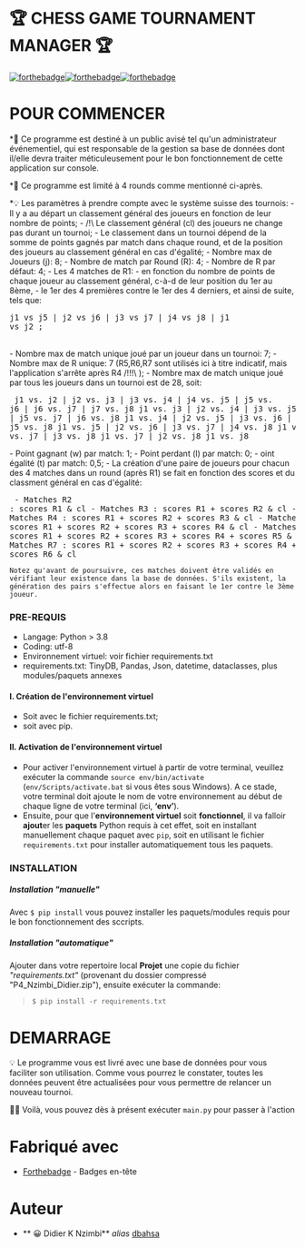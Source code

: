 # 🏆 CHESS GAME TOURNAMENT MANAGER 🏆

[![forthebadge](http://forthebadge.com/images/badges/built-with-love.svg)](#)[![forthebadge](https://forthebadge.com/images/badges/check-it-out.svg)](#)[![forthebadge](https://forthebadge.com/images/badges/made-with-markdown.svg)](#)

# POUR COMMENCER

*🚨 Ce programme est destiné à un public avisé tel qu'un administrateur événementiel, qui est responsable de la gestion sa base de données
dont il/elle devra traiter méticuleusement pour le bon fonctionnement de cette application sur console.

*🚧 Ce programme est limité à 4 rounds comme mentionné ci-après.

*💡 Les paramètres à prendre compte avec le système suisse des tournois:
    - Il y a au départ un classement général des joueurs en fonction de leur nombre de points;
    - /!\ Le classement général (cl) des joueurs ne change pas durant un tournoi;
    - Le classement dans un tournoi dépend de la somme de points gagnés par match dans chaque round, et de la position des joueurs au classement général en cas d'égalité;
    - Nombre max de Joueurs (j): 8;
    - Nombre de match par Round (R): 4;
    - Nombre de R par défaut: 4;
    - Les 4 matches de R1:
        - en fonction du nombre de points de chaque joueur au classement général, c-à-d de leur position du 1er au 8ème,
        - le 1er des 4 premières contre le 1er des 4 derniers, et ainsi de suite, tels que:<br>
        <pre>j1 vs j5   |   j2 vs j6   |  j3 vs j7   |   j4 vs j8   |   j1 vs j2 ;</pre><br>
    - Nombre max de match unique joué par un joueur dans un tournoi: 7;
    - Nombre max de R unique: 7 (R5,R6,R7 sont utilisés ici à titre indicatif, mais l'application s'arrête après R4 /!!!\ );
    - Nombre max de match unique joué par tous les joueurs dans un tournoi est de 28, soit:<br>
    <pre>
    j1 vs. j2   |   j2 vs. j3   |   j3 vs. j4   |   j4 vs. j5   |   j5 vs. j6   |   j6 vs. j7   |   j7 vs. j8
    j1 vs. j3   |   j2 vs. j4   |   j3 vs. j5   |   j4 vs. j6   |   j5 vs. j7   |   j6 vs. j8
    j1 vs. j4   |   j2 vs. j5   |   j3 vs. j6   |   j4 vs. j7   |   j5 vs. j8
    j1 vs. j5   |   j2 vs. j6   |   j3 vs. j7   |   j4 vs. j8
    j1 vs. j6   |   j2 vs. j7   |   j3 vs. j8
    j1 vs. j7   |   j2 vs. j8
    j1 vs. j8
    </pre>
    - Point gagnant (w) par match: 1;
    - Point perdant (l) par match: 0;
    - oint égalité (t) par match: 0,5;
    - La création d'une paire de joueurs pour chacun des 4 matches dans un round (après R1) se fait en fonction des scores et du classment général en cas d'égalité:<br>
    <pre>
        - Matches R2 : scores R1 & cl
        - Matches R3 : scores R1 + scores R2 & cl
        - Matches R4 : scores R1 + scores R2 + scores R3 & cl
        - Matches R5 : scores R1 + scores R2 + scores R3 + scores R4 & cl
        - Matches R6 : scores R1 + scores R2 + scores R3 + scores R4 + scores R5 & cl
        - Matches R7 : scores R1 + scores R2 + scores R3 + scores R4 + scores R5 + scores R6 & cl
    </pre>

    Notez qu'avant de poursuivre, ces matches doivent être validés en vérifiant leur existence dans la base de données. S'ils existent, la génération des pairs s'effectue alors en faisant le 1er contre le 3ème joueur.


### PRE-REQUIS
* Langage: Python > 3.8
* Coding: utf-8
* Environnement virtuel: voir fichier requirements.txt
* requirements.txt: TinyDB, Pandas, Json, datetime, dataclasses, plus modules/paquets annexes

#### I. Création de l'environnement virtuel
* Soit avec le fichier requirements.txt;
* soit avec pip.

#### II. Activation de l'environnement virtuel
* Pour activer l'environnement virtuel à partir de votre terminal, veuillez exécuter la commande `source env/bin/activate`  (`env/Scripts/activate.bat` si vous êtes sous Windows). A ce stade, votre terminal doit ajoute le nom de votre environnement au début de chaque ligne de votre terminal (ici, **‘env’**).
* Ensuite, pour que l'**environnement virtuel** soit **fonctionnel**, il va falloir **ajout**er les **paquets** Python requis à cet effet, soit en installant manuellement chaque paquet avec `pip`, soit en utilisant le fichier `requirements.txt` pour installer automatiquement tous les paquets.


### INSTALLATION

##### Installation _"manuelle"_
Avec `$ pip install` vous pouvez installer les paquets/modules requis pour le bon fonctionnement des sccripts. 

##### Installation _"automatique"_
Ajouter dans votre repertoire local **Projet** une copie du fichier _"requirements.txt"_ (provenant du dossier compressé "P4_Nzimbi_Didier.zip"), ensuite exécuter la commande:
> `$ pip install -r requirements.txt`

# DEMARRAGE
💡 Le programme vous est livré avec une base de données pour vous faciliter son utilisation.  Comme vous pourrez le constater, toutes les données peuvent être actualisées pour vous permettre de relancer un nouveau tournoi.

🎊🎉 Voilà, vous pouvez dès à présent exécuter `main.py` pour passer à l'action


# Fabriqué avec
* [Forthebadge](http://forthebadge.com) - Badges en-tête

# Auteur
* ** 😀 Didier K Nzimbi** _alias_ [dbahsa](https://github.com/dbahsa)
